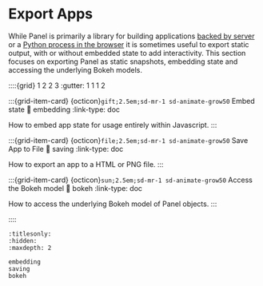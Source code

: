 # Export Apps

While Panel is primarily a library for building applications [backed by server](../server/index) or a [Python process in the browser](../wasm/index) it is sometimes useful to export static output, with or without embedded state to add interactivity. This section focuses on exporting Panel as static snapshots, embedding state and accessing the underlying Bokeh models.

::::{grid} 1 2 2 3
:gutter: 1 1 1 2

:::{grid-item-card} {octicon}`gift;2.5em;sd-mr-1 sd-animate-grow50` Embed state
:link: embedding
:link-type: doc

How to embed app state for usage entirely within Javascript.
:::

:::{grid-item-card} {octicon}`file;2.5em;sd-mr-1 sd-animate-grow50` Save App to File
:link: saving
:link-type: doc

How to export an app to a HTML or PNG file.
:::

:::{grid-item-card} {octicon}`sun;2.5em;sd-mr-1 sd-animate-grow50` Access the Bokeh model
:link: bokeh
:link-type: doc

How to access the underlying Bokeh model of Panel objects.
:::

::::



```{toctree}
:titlesonly:
:hidden:
:maxdepth: 2

embedding
saving
bokeh
```
